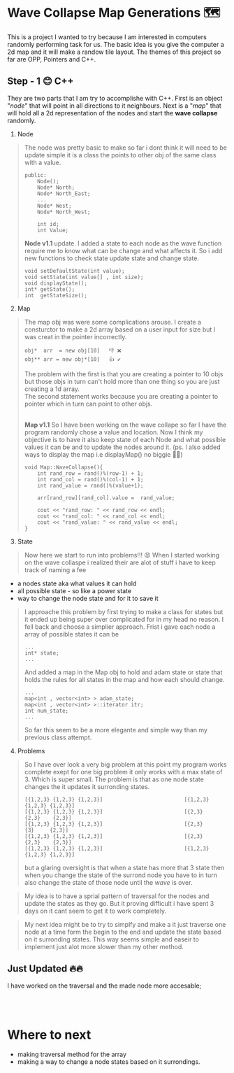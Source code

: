 # Wave Collapse Map Generations 🗺

This is a project I wanted to try because I am interested in computers randomly performing task for us. The basic idea is you give the computer a 2d map and it will make a randow tile layout. The themes of this project so far are OPP, Pointers and C++.

## Step - 1 😊 C++ 
They are two parts that I am try to accomplishe with C++. First is an object "*node*" that will point in all directions to it neighbours. Next is a "*map*" that will hold all a 2d representation of the nodes and start the **wave collapse** randomly.

1. Node 
>   The node was pretty basic to make so far i dont think it will need to be update simple it is a class the points to other obj of the same class with a value. 
>   
>   ```
>   public:
>       Node();
>       Node* North;
>       Node* North_East;
>       ...
>       Node* West;
>       Node* North_West;
>       
>       int id;    
>       int Value;           
>   ```
>   
>   **Node v1.1** update. I added a state to each node as the wave function require me to know what can be change and what affects it. So i add new functions to check state update state and change state.
>   ```
>   void setDefaultState(int value);
>   void setState(int value[] , int size);
>   void displayState();
>   int* getState();
>   int  getStateSize();
>   
>   ```

2. Map
>   The map obj was were some complications arouse. I create a consturctor to make a 2d array based on a user input for size but I was creat in the pointer incorrectly.</br>
>   ```
>   obj*  arr  = new obj[10]   👎 ❌ 
>   obj** arr = new obj*[10]   👍 ✔
>   ```
>   The problem with the first is that you are creating a pointer to 10 objs but those objs in turn can't hold more than one thing so you are just creating a 1d array.</br>
>   The second statement works because you are creating a pointer to pointer which in turn can point to other objs.</br></br>
>   
>   **Map v1.1** So I have been working on the wave collape so far I have the program randomly chose a value and location. Now I think my objective is to have it also keep state of each 
>   Node and what possible values it can be and to update the nodes around it. (ps. I also added ways to display the map i.e displayMap() no biggie 🤷‍♂️)
>   ```
>   void Map::WaveCollapse(){
>       int rand_row = rand()%(row-1) + 1;
>       int rand_col = rand()%(col-1) + 1;
>       int rand_value = rand()%(value+1);
>       
>       arr[rand_row][rand_col].value =  rand_value;
>   
>       cout << "rand_row: " << rand_row << endl;
>       cout << "rand_col: " << rand_col << endl;
>       cout << "rand_value: " << rand_value << endl;
>   }
>   ```

3. State
>   Now here we start to run into problems!!! 😡 
>   When I started working on the wave collaspe i realized their are alot of stuff i have to keep track of naming a fee
* a nodes state aka what values it can hold 
* all possible state - so like a power state
* way to change the node state and for it to save it

>   I approache this problem by first trying to make a class for states but it ended up being super over complicated for in my head no reason. I fell back and choose a simplier approach. Frist i gave each node a array of possible states it can be 
>   ```
>   ...
>   int* state;
>   ...
>   ```
>   
>   And added a map in the Map obj to hold and adam state or state that holds the rules for all states in the map and how each should change.
>   
>   ```
>   ...
>   map<int , vector<int> > adam_state;
>   map<int , vector<int> >::iterator itr;
>   int num_state;
>   ...
>   ```
>   
>   So far this seem to be a more elegante and simple way than my previous class attempt.

4. Problems

>   So I have over look a very big problem at this point my program works complete exept for one big problem it only works with a max state of 3. Which is super small. The problem is that as one node state changes the it updates it surronding states.
>   
>   ```
>   [{1,2,3} {1,2,3} {1,2,3}]                          [{1,2,3} {1,2,3} {1,2,3}]
>   [{1,2,3} {1,2,3} {1,2,3}]                          [{2,3}    {2,3}    {2,3}]  
>   [{1,2,3} {1,2,3} {1,2,3}]                          [{2,3}     {3}     {2,3}]  
>   [{1,2,3} {1,2,3} {1,2,3}]                          [{2,3}    {2,3}    {2,3}]  
>   [{1,2,3} {1,2,3} {1,2,3}]                          [{1,2,3} {1,2,3} {1,2,3}]
>   
>   ```
>   
>   
>   but a glaring oversight is that when a state has more that 3 state then when you change the state of the surrond node you have to in turn also change the state of those node until the *wave* is over.

>My idea is to have a sprial pattern of traversal for the nodes and update the states as they go. But it proving difficult i have spent 3 days on it cant seem to get it to work completely.

>My next idea might be to try to simplfy and make a it just traverse one node at a time form the begin to the end and update the state based on it surronding states. This way seems simple and easeir to implement just alot more slower than my other method.
   
</hr>

## Just Updated 🔥🔥

I have worked on the traversal and the made node more accesable;


</br>
</br>
</hr>

# Where to next
- making traversal method for the array
- making a way to change a node states based on it surrondings.
